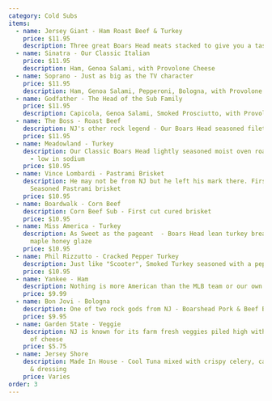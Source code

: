 ```yaml
---
category: Cold Subs
items:
  - name: Jersey Giant - Ham Roast Beef & Turkey
    price: $11.95
    description: Three great Boars Head meats stacked to give you a taste of everything.
  - name: Sinatra - Our Classic Italian
    price: $11.95
    description: Ham, Genoa Salami, with Provolone Cheese
  - name: Soprano - Just as big as the TV character
    price: $11.95
    description: Ham, Genoa Salami, Pepperoni, Bologna, with Provolone Cheese
  - name: Godfather - The Head of the Sub Family
    price: $11.95
    description: Capicola, Genoa Salami, Smoked Prosciutto, with Provolone Cheese
  - name: The Boss - Roast Beef
    description: ​NJ's other rock legend​ - Our Boars Head seasoned filet of Roast Beef​
    price: $11.95
  - name: Meadowland​ - Turkey
    description: ​Our Classic Boars Head lightly seasoned moist oven roasted Turkey
      - low in sodium
    price: $10.95
  - name: Vince Lombardi​ ​- Pastrami Brisket​
    description: He may not be from NJ but he left his mark there. First cut
      Seasoned Pastrami brisket​
    price: $10.95
  - name: Boardwalk - Corn Beef​
    description: Corn Beef Sub​ - ​First cut cured brisket​
    price: $10.95
  - name: Miss America - Turkey
    description: As Sweet as the pageant ​ - ​Boars Head lean turkey breast with a
      maple honey glaze​
    price: $10.95
  - name: Phil Rizzutto​ ​-​ ​Cracked Pepper Turkey​
    description: ​Just like "Scooter", Smoked Turkey seasoned with a pepper coating
    price: $10.95
  - name: Yankee - Ham
    description: Nothing is more American than the MLB team or our own deluxe cooked ham​.
    price: $9.99
  - name: Bon Jovi - Bologna
    description: One of two rock gods from NJ​ - Boarshead Pork & Beef Bologna
    price: $9.95
  - name: Garden State​ ​- Veggie
    description: NJ is known for its farm fresh veggies piled high with your choice
      of cheese
    price: $5.75
  - name: Jersey Shore
    description: Made In House - Cool Tuna mixed with crispy celery, carrots, onion
      & dressing
    price: Varies
order: 3
---
```


